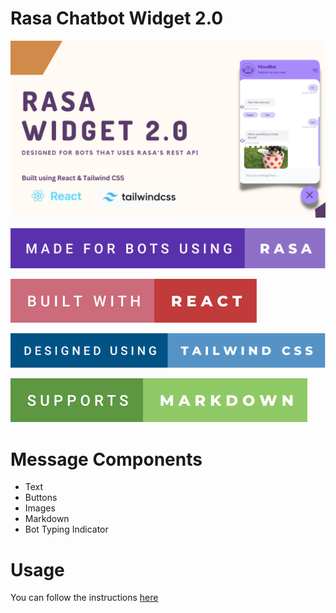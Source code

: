 # Rasa Chatbot Widget 2.0

![ScreenShot](public/banner.png)



![markdown](public/made-for-bots-using-rasa.svg)

![markdown](public/built-with-react.svg)

![markdown](public/designed-using-tailwind-css.svg)

![markdown](public/supports-markdown.svg)

# Message Components

- Text
- Buttons
- Images
- Markdown
- Bot Typing Indicator

# Usage


You can follow the instructions [here](docs/instructions.md)